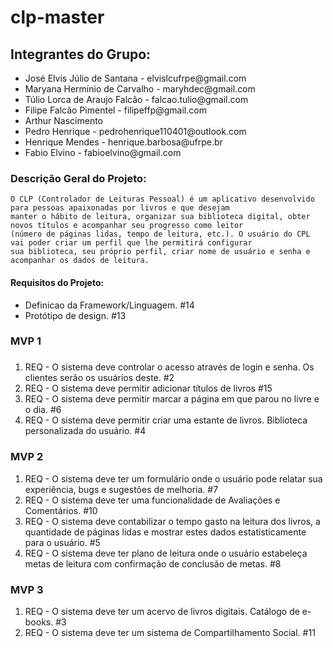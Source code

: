 # clp-master

## Integrantes do Grupo:

<ul>
    <li>José Elvis Júlio de Santana - elvislcufrpe@gmail.com</li>
    <li>Maryana Hermínio de Carvalho - maryhdec@gmail.com</li>
    <li>Túlio Lorca de Araujo Falcão - falcao.tulio@gmail.com</li>
    <li>Filipe Falcão Pimentel - filipeffp@gmail.com</li>
    <li>Arthur Nascimento</li>
    <li>Pedro Henrique - pedrohenrique110401@outlook.com</li>
    <li>Henrique Mendes - henrique.barbosa@ufrpe.br</li>
    <li>Fabio Elvino - fabioelvino@gmail.com</li>
</ul>

### Descrição Geral do Projeto:

    O CLP (Controlador de Leituras Pessoal) é um aplicativo desenvolvido para pessoas apaixonadas por livros e que desejam
    manter o hábito de leitura, organizar sua biblioteca digital, obter novos títulos e acompanhar seu progresso como leitor
    (número de páginas lidas, tempo de leitura, etc.). O usuário do CPL vai poder criar um perfil que lhe permitirá configurar
    sua biblioteca, seu próprio perfil, criar nome de usuário e senha e acompanhar os dados de leitura.

#### Requisitos do Projeto:
<ul>    
    <li>Definicao da Framework/Linguagem. #14</li>
    <li>Protótipo de design. #13</li>
</ul>

<h3>MVP 1<h3></h3>
<ol>
    <li>REQ - O sistema deve controlar o acesso através de login e senha. Os clientes serão os usuários deste. #2</li>
    <li>REQ - O sistema deve permitir adicionar títulos de livros #15</li>
    <li>REQ - O sistema deve permitir marcar a página em que parou no livre e o dia. #6</li>
    <li>REQ - O sistema deve permitir criar uma estante de livros. Biblioteca personalizada do usuário. #4</li>
</ol> 
<h3>MVP 2</h3>
<ol>
    <li>REQ - O sistema deve ter um formulário onde o usuário pode relatar sua experiência, bugs e sugestões de melhoria. #7</li>
    <li>REQ - O sistema deve ter uma funcionalidade de Avaliações e Comentários. #10</li>
    <li>REQ - O sistema deve contabilizar o tempo gasto na leitura dos livros, a quantidade de páginas lidas e mostrar estes dados estatisticamente para o usuário. #5</li>
    <li>REQ - O sistema deve ter plano de leitura onde o usuário estabeleça metas de leitura com confirmação de conclusão de metas. #8</li>
</ol>
<h3>MVP 3</h3>
<ol>
    <li>REQ - O sistema deve ter um acervo de livros digitais. Catálogo de e-books. #3</li>
    <li>REQ - O sistema deve ter um sistema de Compartilhamento Social. #11</li>
</ol>
